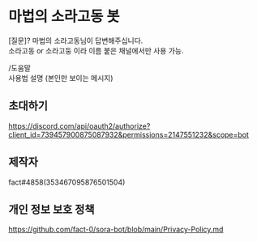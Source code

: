 # 마법의 소라고동 봇

[질문]?
마법의 소라고동님이 답변해주십니다.  
소라고동 or 소라고둥 이라 이름 붙은 채널에서만 사용 가능.  

/도움말  
사용법 설명 (본인만 보이는 메시지)  

## 초대하기
https://discord.com/api/oauth2/authorize?client_id=739457900875087932&permissions=2147551232&scope=bot  

## 제작자
fact#4858(353467095876501504)  

## 개인 정보 보호 정책
https://github.com/fact-0/sora-bot/blob/main/Privacy-Policy.md  